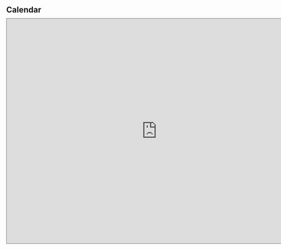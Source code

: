 <h1 id="calendar"></h1>

<h2 style="margin: 50px 0px 10px;">Calendar</h2>

<!-- Embed Google Calendar iframe -->
<iframe src="https://calendar.google.com/calendar/embed?height=600&wkst=1&ctz=America%2FToronto&bgcolor=%23A79B8E&showPrint=0&mode=WEEK&title=Kai%20Shen's%20Calendar&src=a2FpNjgwOHNAZ21haWwuY29t&src=ZW4uY2FuYWRpYW4jaG9saWRheUBncm91cC52LmNhbGVuZGFyLmdvb2dsZS5jb20&color=%234285F4&color=%237CB342" style="border:solid 1px #777" width="800" height="600" frameborder="0" scrolling="no"></iframe>
